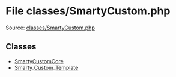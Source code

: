 File classes/SmartyCustom.php
=========

Source: [classes/SmartyCustom.php](https://github.com/PrestaShop/PrestaShop/blob/1.6.1.0/classes/SmartyCustom.php)


Classes
-------

* [SmartyCustomCore](class.SmartyCustomCore.md)
* [Smarty_Custom_Template](class.Smarty_Custom_Template.md)

